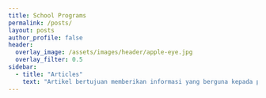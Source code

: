 ```yaml
---
title: School Programs
permalink: /posts/
layout: posts
author_profile: false
header:
  overlay_image: /assets/images/header/apple-eye.jpg
  overlay_filter: 0.5
sidebar:
  - title: "Articles"
    text: "Artikel bertujuan memberikan informasi yang berguna kepada pembaca. Informasi tersebut bisa berupa berita terbaru, pengetahuan tentang suatu topik, panduan, atau analisis."
---
```

